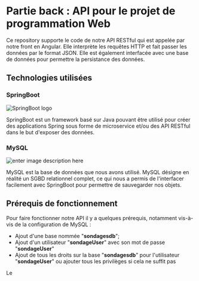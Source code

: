 # Partie back : API pour le projet de programmation Web

Ce repository supporte le code de notre API RESTful qui est appelée par notre front en Angular. Elle interprète les requêtes HTTP et fait passer les données par le format JSON. Elle est également interfacée avec une base de données pour permettre la persistance des données.


## Technologies utilisées

### SpringBoot

![SpringBoot logo](https://atomrace.com/blog/wp-content/uploads/2018/05/spring-boot-logo.png)

SpringBoot est un framework basé sur Java pouvant être utilisé pour créer des applications Spring sous forme de microservice et/ou des API RESTful dans le but d'exposer des données.

### MySQL
![enter image description here](https://cdn.discordapp.com/attachments/648455329016709121/789558919387152404/mysql_logo.png)

MySQL est la base de données que nous avons utilisé. MySQL désigne en réalité un SGBD relationnel complet, ce qui nous a permis de l'interfacer facilement avec SpringBoot pour permettre de sauvegarder nos objets.

## Prérequis de fonctionnement
Pour faire fonctionner notre API il y a quelques prérequis, notamment vis-à-vis de la configuration de MySQL :
- Ajout d'une base nommée "**sondagesdb**";
- Ajout d'un utilisateur "**sondageUser**" avec son mot de passe "**sondageUser**"
- Ajout de tous les droits sur la base "**sondagesdb**" pour l'utilisateur "**sondageUser**" ou ajouter tous les privilèges si cela ne suffit pas

Le 
